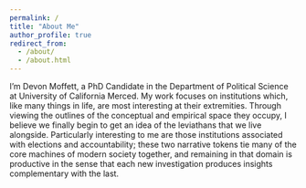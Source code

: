 ```yaml
---
permalink: /
title: "About Me"
author_profile: true
redirect_from: 
  - /about/
  - /about.html
---
```


I’m Devon Moffett, a PhD Candidate in the Department of Political Science at University of California Merced. My work focuses on institutions which, like many things in life, are most interesting at their extremities. Through viewing the outlines of the conceptual and empirical space they occupy, I believe we finally begin to get an idea of the leviathans that we live alongside. Particularly interesting to me are those institutions associated with elections and accountability; these two narrative tokens tie many of the core machines of modern society together, and remaining in that domain is productive in the sense that each new investigation produces insights complementary with the last.

